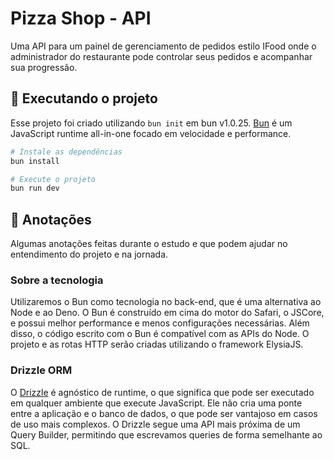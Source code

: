 # Pizza Shop - API

Uma API para um painel de gerenciamento de pedidos estilo IFood onde o administrador do restaurante pode controlar seus pedidos e acompanhar sua progressão.

## 🔧 Executando o projeto

Esse projeto foi criado utilizando `bun init` em bun v1.0.25. [Bun](https://bun.sh) é um JavaScript runtime all-in-one focado em velocidade e performance.

```bash
# Instale as dependências
bun install

# Execute o projeto
bun run dev
```

## 📃 Anotações

Algumas anotações feitas durante o estudo e que podem ajudar no entendimento do projeto e na jornada.

### Sobre a tecnologia

Utilizaremos o Bun como tecnologia no back-end, que é uma alternativa ao Node e ao Deno. O Bun é construído em cima do motor do Safari, o JSCore, e possui melhor performance e menos configurações necessárias. Além disso, o código escrito com o Bun é compatível com as APIs do Node. O projeto e as rotas HTTP serão criadas utilizando o framework ElysiaJS.

### Drizzle ORM

O [Drizzle](https://orm.drizzle.team/) é agnóstico de runtime, o que significa que pode ser executado em qualquer ambiente que execute JavaScript. Ele não cria uma ponte entre a aplicação e o banco de dados, o que pode ser vantajoso em casos de uso mais complexos. O Drizzle segue uma API mais próxima de um Query Builder, permitindo que escrevamos queries de forma semelhante ao SQL.